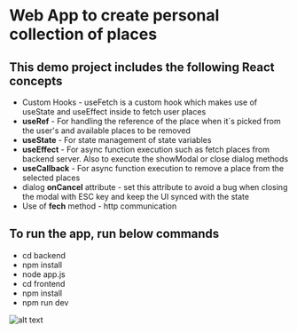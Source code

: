 <h1>Web App to create personal collection of places</h1>

<h2>This demo project includes the following React concepts</h1>
<ul>
    <li>Custom Hooks - useFetch is a custom hook which makes use of useState and useEffect inside to fetch user places</li>
    <li><b>useRef</b> - For handling the reference of the place when it´s picked from the user's and available places to be removed</li>
    <li><b>useState</b> - For state management of state variables</li>
    <li><b>useEffect</b> - For async function execution such as fetch places from backend server. Also to execute the showModal or close dialog methods</li>
    <li><b>useCallback</b> - For async function execution to remove a place from the selected places</li>
    <li>dialog <b>onCancel</b> attribute - set this attribute to avoid a bug when closing the modal with ESC key and keep the UI synced with the state</li>
    <li>Use of <b>fech</b> method - http communication</li>
</ul>

<h2>To run the app, run below commands</h2>
<ul>
    <li>cd backend</li>
    <li>npm install</li>
    <li>node app.js</li>
    <li>cd frontend</li>
    <li>npm install</li>
    <li>npm run dev</li>
</ul>

![alt text](https://github.com/eduardo-c/place-picker/blob/main/src/assets/image.png?raw=true)